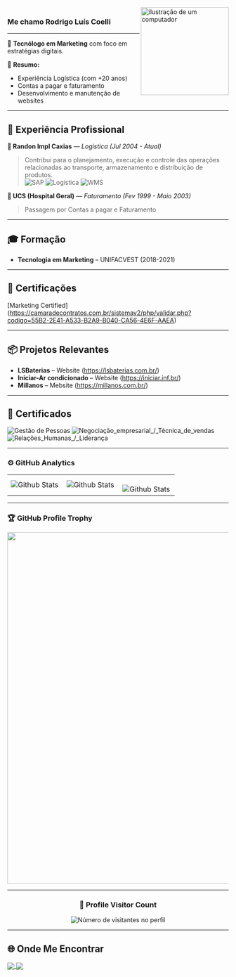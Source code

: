 <img src="https://github.com/devcoelli/imagens/blob/main/computer-illustration.png" alt="ilustração de um computador" min-width="400px" max-width="200px" width="200px" align="right">

### Me chamo Rodrigo Luís Coelli

---

🎯 **Tecnólogo em Marketing** com foco em estratégias digitais.

🧠 **Resumo:**
- Experiência Logística (com +20 anos)
- Contas a pagar e faturamento
- Desenvolvimento e manutenção de websites

---

## 🧪 Experiência Profissional

**🔸 Randon Impl Caxias** — *Logistica (Jul 2004 - Atual)*  
> Contribui para o planejamento, execução e controle das operações relacionadas ao transporte, armazenamento e distribuição de produtos.<br>
![SAP](https://img.shields.io/badge/SAP-3776AB?style=for-the-badge&logo=SAP&logoColor=white)
![Logistica](https://img.shields.io/badge/Logistica-3776AB?style=for-the-badge&logo=SAP&logoColor=white)
![WMS](https://img.shields.io/badge/WMS-3776AB?style=for-the-badge&logo=SAP&logoColor=white)

**🔹 UCS (Hospital Geral)** — *Faturamento (Fev 1999 - Maio 2003)*  
> Passagem por Contas a pagar e Faturamento

---

## 🎓 Formação

- **Tecnologia em Marketing** – UNIFACVEST (2018-2021)  


---

## 🧾 Certificações

[Marketing Certified] (https://camaradecontratos.com.br/sistemav2/php/validar.php?codigo=55B2-2E41-A533-B2A9-B040-CA56-4E6F-AAEA)

---

## 📦 Projetos Relevantes

- **LSBaterias** – Website (https://lsbaterias.com.br/)
- **Iniciar-Ar condicionado** – Website (https://iniciar.inf.br/)
- **Millanos** – Mebsite (https://millanos.com.br/)
---

## 🚀 Certificados


![Gestão de Pessoas](https://img.shields.io/badge/Gestão_de_Pessoas-336791?style=for-the-badge&ogoColor=white)
![Negociação_empresarial_/_Técnica_de_vendas](https://img.shields.io/badge/Negociação_empresarial_/_Técnica_de_vendas-47A248?style=for-the-badge&logoColor=white)
![Relações_Humanas_/_Liderança](https://img.shields.io/badge/Relações_Humanas_/_Liderança-FF9900?style=for-the-badge&logoColor=white)


---

### ⚙️ GitHub Analytics

<table>
  <tr>
    <td>
      <img
        align="left"
        src="https://github-readme-stats.vercel.app/api?username=devcoelli&theme=dark&hide_border=false&include_all_commits=true"
        alt="Github Stats"
      />
    </td>
    <td>
      <img
        align="left"
        src="https://github-readme-stats.vercel.app/api/top-langs/?username=devcoelli&theme=dark&hide_border=false&include_all_commits=true&count_private=true&layout=compact"
        alt="Github Stats"
      />
    </td>
    <td>
      <br />
      <img
        align="left"
        src="https://github-readme-streak-stats.herokuapp.com/?user=devcoelli&theme=dark&hide_border=false"
        alt="Github Stats"
      />
    </td>
  </tr>
</table>

--- 

### 🏆 GitHub Profile Trophy

<p align="center">
  <a
    href="https://github.com/ryo-ma/github-profile-trophy"
    title="repositório de troféus"
  >
    <img
      width="800"
      src="https://github-profile-trophy.vercel.app/?username=devcoelli&column=8&theme=darkhub&no-frame=true&no-bg=true"
    />
  </a>
</p>

---

<div align="center">
  <h3><b>📍 Profile Visitor Count</b></h3>
</div>

<p align="center">
  <img
    src="https://profile-counter.glitch.me/devcoelli/count.svg"
    alt="Número de visitantes no perfil"
  />
</p>

---

## 🌐 Onde Me Encontrar

<a href="http://bio.link/coelli" target="_blank">
  <img align="center" src="https://img.shields.io/badge/DIO-0077B5?style=for-the-badge&logo=dio&logoColor=white"/>
</a>
<a href="https://www.linkedin.com/in/rodrigocoelli/" target="_blank">
  <img align="center" src="https://img.shields.io/badge/LinkedIn-0077B5?style=for-the-badge&logo=linkedin&logoColor=white" />
</a>

